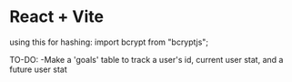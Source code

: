 # React + Vite

using this for hashing: import bcrypt from "bcryptjs";

TO-DO:
    -Make a 'goals' table to track a user's id, current user stat, and a future user stat
